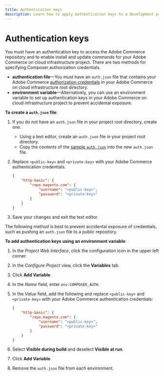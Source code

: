 ```yaml
---
title: Authentication keys
description: Learn how to apply authentication keys to a development project in Adobe Commerce on cloud infrastructure.
---
```


# Authentication keys

You must have an authentication key to access the Adobe Commerce repository and to enable install and update commands for your Adobe Commerce on cloud infrastructure project. There are two methods for specifying Composer authorization credentials.

-  **authentication file**—You must have an `auth.json` file that contains your Adobe Commerce [authorization credentials](https://experienceleague.adobe.com/docs/commerce-operations/installation-guide/prerequisites/authentication-keys.html) in your Adobe Commerce on cloud infrastructure root directory.
-  **environment variable**—Alternatively, you can use an environment variable to set up authentication keys in your Adobe Commerce on cloud infrastructure project to prevent accidental exposure.

**To create a `auth.json` file**:

1. If you do not have an `auth.json` file in your project root directory, create one.

   -  Using a text editor, create an `auth.json` file in your project root directory.
   -  Copy the contents of the [sample `auth.json`](https://github.com/magento/magento2/blob/2.3/auth.json.sample) into the new `auth.json` file.

1. Replace `<public-key>` and `<private-key>` with your Adobe Commerce authentication credentials.

   ```json
   {
       "http-basic": {
           "repo.magento.com": {
               "username": "<public-key>",
               "password": "<private-key>"
           }
       }
   }
   ```

1. Save your changes and exit the text editor.

The following method is best to prevent accidental exposure of credentials, such as pushing an `auth.json` file to a public repository.

**To add authentication keys using an environment variable**:

1. In the _Project Web Interface_, click the configuration icon in the upper left corner.

1. In the _Configure Project_ view, click the **Variables** tab.

1. Click **Add Variable**.

1. In the _Name_ field, enter `env:COMPOSER_AUTH`.

1. In the _Value_ field, add the following and replace `<public-key>` and `<private-key>` with your Adobe Commerce authentication credentials:

   ```json
   {
       "http-basic": {
           "repo.magento.com": {
               "username": "<public-key>",
               "password": "<private-key>"
           }
       }
   }
   ```

1. Select **Visible during build** and deselect **Visible at run**.

1. Click **Add Variable**.

1. Remove the `auth.json` file from each environment.
